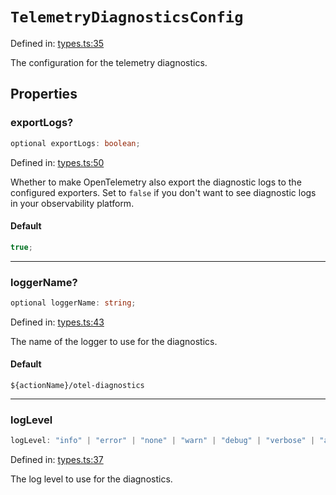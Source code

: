 # `TelemetryDiagnosticsConfig`

Defined in: [types.ts:35](https://github.com/adobe/aio-lib-telemetry/blob/705ee9c1d1db27539c2bb0122590608defceced2/source/types.ts#L35)

The configuration for the telemetry diagnostics.

## Properties

### exportLogs?

```ts
optional exportLogs: boolean;
```

Defined in: [types.ts:50](https://github.com/adobe/aio-lib-telemetry/blob/705ee9c1d1db27539c2bb0122590608defceced2/source/types.ts#L50)

Whether to make OpenTelemetry also export the diagnostic logs to the configured exporters.
Set to `false` if you don't want to see diagnostic logs in your observability platform.

#### Default

```ts
true;
```

---

### loggerName?

```ts
optional loggerName: string;
```

Defined in: [types.ts:43](https://github.com/adobe/aio-lib-telemetry/blob/705ee9c1d1db27539c2bb0122590608defceced2/source/types.ts#L43)

The name of the logger to use for the diagnostics.

#### Default

`${actionName}/otel-diagnostics`

---

### logLevel

```ts
logLevel: "info" | "error" | "none" | "warn" | "debug" | "verbose" | "all";
```

Defined in: [types.ts:37](https://github.com/adobe/aio-lib-telemetry/blob/705ee9c1d1db27539c2bb0122590608defceced2/source/types.ts#L37)

The log level to use for the diagnostics.
